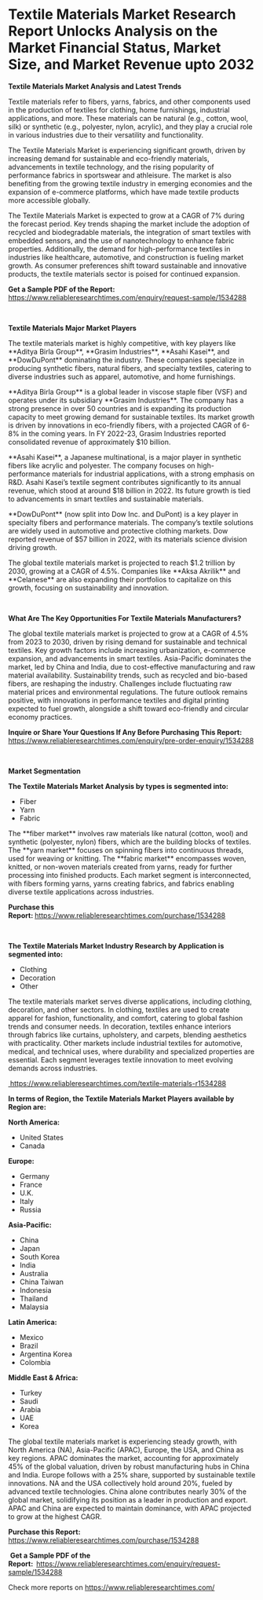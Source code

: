 <p><h1>Textile Materials Market Research Report Unlocks Analysis on the Market Financial Status, Market Size, and Market Revenue upto 2032</h1></p><p><strong>Textile Materials Market Analysis and Latest Trends</strong></p>
<p><p>Textile materials refer to fibers, yarns, fabrics, and other components used in the production of textiles for clothing, home furnishings, industrial applications, and more. These materials can be natural (e.g., cotton, wool, silk) or synthetic (e.g., polyester, nylon, acrylic), and they play a crucial role in various industries due to their versatility and functionality.</p><p>The Textile Materials Market is experiencing significant growth, driven by increasing demand for sustainable and eco-friendly materials, advancements in textile technology, and the rising popularity of performance fabrics in sportswear and athleisure. The market is also benefiting from the growing textile industry in emerging economies and the expansion of e-commerce platforms, which have made textile products more accessible globally.</p><p>The Textile Materials Market is expected to grow at a CAGR of 7% during the forecast period. Key trends shaping the market include the adoption of recycled and biodegradable materials, the integration of smart textiles with embedded sensors, and the use of nanotechnology to enhance fabric properties. Additionally, the demand for high-performance textiles in industries like healthcare, automotive, and construction is fueling market growth. As consumer preferences shift toward sustainable and innovative products, the textile materials sector is poised for continued expansion.</p></p>
<p><strong>Get a Sample PDF of the Report:&nbsp;</strong> <a href="https://www.reliableresearchtimes.com/enquiry/request-sample/1534288?utm_campaign=2261&utm_medium=2&utm_source=Github&utm_content=ia&utm_term=26012025&utm_id=textile-materials">https://www.reliableresearchtimes.com/enquiry/request-sample/1534288</a></p>
<p>&nbsp;</p>
<p><strong>Textile Materials Major Market Players</strong></p>
<p><p>The textile materials market is highly competitive, with key players like **Aditya Birla Group**, **Grasim Industries**, **Asahi Kasei**, and **DowDuPont** dominating the industry. These companies specialize in producing synthetic fibers, natural fibers, and specialty textiles, catering to diverse industries such as apparel, automotive, and home furnishings.</p><p>**Aditya Birla Group** is a global leader in viscose staple fiber (VSF) and operates under its subsidiary **Grasim Industries**. The company has a strong presence in over 50 countries and is expanding its production capacity to meet growing demand for sustainable textiles. Its market growth is driven by innovations in eco-friendly fibers, with a projected CAGR of 6-8% in the coming years. In FY 2022-23, Grasim Industries reported consolidated revenue of approximately $10 billion.</p><p>**Asahi Kasei**, a Japanese multinational, is a major player in synthetic fibers like acrylic and polyester. The company focuses on high-performance materials for industrial applications, with a strong emphasis on R&D. Asahi Kasei’s textile segment contributes significantly to its annual revenue, which stood at around $18 billion in 2022. Its future growth is tied to advancements in smart textiles and sustainable materials.</p><p>**DowDuPont** (now split into Dow Inc. and DuPont) is a key player in specialty fibers and performance materials. The company’s textile solutions are widely used in automotive and protective clothing markets. Dow reported revenue of $57 billion in 2022, with its materials science division driving growth.</p><p>The global textile materials market is projected to reach $1.2 trillion by 2030, growing at a CAGR of 4.5%. Companies like **Aksa Akrilik** and **Celanese** are also expanding their portfolios to capitalize on this growth, focusing on sustainability and innovation.</p></p>
<p>&nbsp;</p>
<p><strong>What Are The Key Opportunities For Textile Materials Manufacturers?</strong></p>
<p><p>The global textile materials market is projected to grow at a CAGR of 4.5% from 2023 to 2030, driven by rising demand for sustainable and technical textiles. Key growth factors include increasing urbanization, e-commerce expansion, and advancements in smart textiles. Asia-Pacific dominates the market, led by China and India, due to cost-effective manufacturing and raw material availability. Sustainability trends, such as recycled and bio-based fibers, are reshaping the industry. Challenges include fluctuating raw material prices and environmental regulations. The future outlook remains positive, with innovations in performance textiles and digital printing expected to fuel growth, alongside a shift toward eco-friendly and circular economy practices.</p></p>
<p><strong>Inquire or Share Your Questions If Any Before Purchasing This Report:</strong> <a href="https://www.reliableresearchtimes.com/enquiry/pre-order-enquiry/1534288?utm_campaign=2261&utm_medium=2&utm_source=Github&utm_content=ia&utm_term=26012025&utm_id=textile-materials">https://www.reliableresearchtimes.com/enquiry/pre-order-enquiry/1534288</a></p>
<p>&nbsp;</p>
<p><strong>Market Segmentation</strong></p>
<p><strong>The Textile Materials Market Analysis by types is segmented into:</strong></p>
<p><ul><li>Fiber</li><li>Yarn</li><li>Fabric</li></ul></p>
<p><p>The **fiber market** involves raw materials like natural (cotton, wool) and synthetic (polyester, nylon) fibers, which are the building blocks of textiles. The **yarn market** focuses on spinning fibers into continuous threads, used for weaving or knitting. The **fabric market** encompasses woven, knitted, or non-woven materials created from yarns, ready for further processing into finished products. Each market segment is interconnected, with fibers forming yarns, yarns creating fabrics, and fabrics enabling diverse textile applications across industries.</p></p>
<p><strong>Purchase this Report:&nbsp;</strong><a href="https://www.reliableresearchtimes.com/purchase/1534288?utm_campaign=2261&utm_medium=2&utm_source=Github&utm_content=ia&utm_term=26012025&utm_id=textile-materials">https://www.reliableresearchtimes.com/purchase/1534288</a></p>
<p>&nbsp;</p>
<p><strong>The Textile Materials Market Industry Research by Application is segmented into:</strong></p>
<p><ul><li>Clothing</li><li>Decoration</li><li>Other</li></ul></p>
<p><p>The textile materials market serves diverse applications, including clothing, decoration, and other sectors. In clothing, textiles are used to create apparel for fashion, functionality, and comfort, catering to global fashion trends and consumer needs. In decoration, textiles enhance interiors through fabrics like curtains, upholstery, and carpets, blending aesthetics with practicality. Other markets include industrial textiles for automotive, medical, and technical uses, where durability and specialized properties are essential. Each segment leverages textile innovation to meet evolving demands across industries.</p></p>
<p><a href="https://www.reliableresearchtimes.com/textile-materials-r1534288?utm_campaign=2261&utm_medium=2&utm_source=Github&utm_content=ia&utm_term=26012025&utm_id=textile-materials">&nbsp;https://www.reliableresearchtimes.com/textile-materials-r1534288</a></p>
<p><strong>In terms of Region, the Textile Materials Market Players available by Region are:</strong></p>
<p>
    <p> <strong> North America: </strong>
        <ul>
            <li>United States</li>
            <li>Canada</li>
        </ul>
        </p> 
    <p> <strong> Europe: </strong>
        <ul>
            <li>Germany</li>
            <li>France</li>
            <li>U.K.</li>
            <li>Italy</li>
            <li>Russia</li>
        </ul>
        </p> 
    <p> <strong> Asia-Pacific: </strong>
        <ul>
            <li>China</li>
            <li>Japan</li>
            <li>South Korea</li>
            <li>India</li>
            <li>Australia</li>
            <li>China Taiwan</li>
            <li>Indonesia</li>
            <li>Thailand</li>
            <li>Malaysia</li>
        </ul>
        </p> 
    <p> <strong> Latin America: </strong>
        <ul>
            <li>Mexico</li>
            <li>Brazil</li>
            <li>Argentina Korea</li>
            <li>Colombia</li>
        </ul>
        </p> 
    <p> <strong> Middle East & Africa: </strong>
        <ul>
            <li>Turkey</li>
            <li>Saudi</li>
            <li>Arabia</li>
            <li>UAE</li>
            <li>Korea</li>
        </ul>
    </p>
    </p>
<p><p>The global textile materials market is experiencing steady growth, with North America (NA), Asia-Pacific (APAC), Europe, the USA, and China as key regions. APAC dominates the market, accounting for approximately 45% of the global valuation, driven by robust manufacturing hubs in China and India. Europe follows with a 25% share, supported by sustainable textile innovations. NA and the USA collectively hold around 20%, fueled by advanced textile technologies. China alone contributes nearly 30% of the global market, solidifying its position as a leader in production and export. APAC and China are expected to maintain dominance, with APAC projected to grow at the highest CAGR.</p></p>
<p><strong>Purchase this Report: </strong><a href="https://www.reliableresearchtimes.com/purchase/1534288?utm_campaign=2261&utm_medium=2&utm_source=Github&utm_content=ia&utm_term=26012025&utm_id=textile-materials">https://www.reliableresearchtimes.com/purchase/1534288</a></p>
<p>&nbsp;<strong>Get a Sample PDF of the Report:&nbsp;&nbsp;</strong><a href="https://www.reliableresearchtimes.com/enquiry/request-sample/1534288?utm_campaign=2261&utm_medium=2&utm_source=Github&utm_content=ia&utm_term=26012025&utm_id=textile-materials">https://www.reliableresearchtimes.com/enquiry/request-sample/1534288</a></p>
<p><strong></strong></p>
<p>Check more reports on <a href="https://www.reliableresearchtimes.com/?utm_campaign=2261&utm_medium=2&utm_source=Github&utm_content=ia&utm_term=26012025&utm_id=textile-materials">https://www.reliableresearchtimes.com/</a></p>